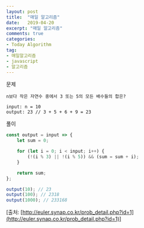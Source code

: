 ```yaml
---
layout: post
title:  "매일 알고리즘"
date:   2019-04-20
excerpt: "매일 알고리즘"
comments: true
categories:
- Today Algorithm
tag:
- 매일알고리즘
- javascript
- 알고리즘
---
```


문제
```
n보다 작은 자연수 중에서 3 또는 5의 모든 배수들의 합은?

input: n = 10
output: 23 // 3 + 5 + 6 + 9 = 23
```

풀이
```javascript
const output = input => {
    let sum = 0;

    for (let i = 0; i < input; i++) {
        (!(i % 3) || !(i % 5)) && (sum = sum + i);
    }

    return sum;
};

output(10); // 23
output(100); // 2318
output(1000); // 233168
```

[출처: [http://euler.synap.co.kr/prob_detail.php?id=1](http://euler.synap.co.kr/prob_detail.php?id=1)]

